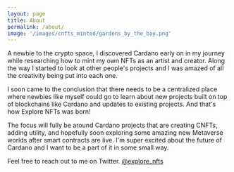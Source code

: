 ```yaml
---
layout: page
title: About
permalink: /about/
image: '/images/cnfts_minted/gardens_by_the_bay.png'
---
```


A newbie to the crypto space, I discovered Cardano early on in my journey while researching how to mint my own NFTs as an artist and creator. Along the way I started to look at other people's projects and I was amazed of all the creativity being put into each one. 

I soon came to the conclusion that there needs to be a centralized place where newbies like myself could go to learn about new projects built on top of blockchains like Cardano and updates to existing projects. And that's how Explore NFTs was born!  

The focus will fully be around Cardano projects that are creating CNFTs, adding utility, and hopefully soon exploring some amazing new Metaverse worlds after smart contracts are live. I'm super excited about the future of Cardano and I want to be a part of it in some small way. 

Feel free to reach out to me on Twitter. [@explore_nfts](https://twitter.com/explore_nfts) 